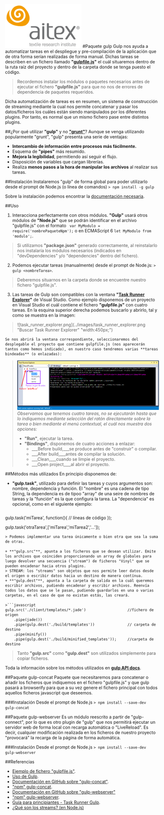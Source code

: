 ![logo_aitex_min.png](../images/logo_aitex_min.png "Logotipo de Aitex")
#Paquete gulp
Gulp nos ayuda a automatizar tareas en el despliegue y pre-compilación de la aplicación que de otra forma serían realizadas de forma manual. Dichas tareas se describen en un fichero llamado **"[gulpfile.js][linkGulpfile]"** el cuál situaremos dentro de la ruta raíz del proyecto y dentro de la carpeta donde se tenga puesto el código. 

>Recordemos instalar los módulos o paquetes necesarios antes de ejecutar el fichero **"gulpfile.js"** para que no nos de errores de dependencia de paquetes requeridos.

Dicha automatización de tareas es en resumen, un sistema de construcción de streaming mediante la cual nos permite concatenar y pasar los datos/ficheros los cuáles están siendo manipulados por los diferentes plugins. Por tanto, es normal que un mismo fichero pase entre distintos plugins.

##¿Por qué utilizar **"gulp"** y no **["grunt"][gulpVSgrunt]**?
Aunque se venga utilizando popularmente "grunt", "gulp" presenta una serie de ventajas:
- **Intercambio de información entre procesos más fácilmente.**
- Esquema de **"pipes"** más resumido.
- **Mejora la legibilidad**, permitiendo así seguir el flujo.
- Disposición de variables que cargan librerías.
- Realiza **menos pasos a la hora de manipular los archivos** al realizar sus tareas.

##Instalación
Instalaremos "gulp" de forma global para poder utilizarlo desde el prompt de Node.js (o línea de comandos) `> npm install -g gulp` 

Sobre la instalación podemos encontrar la [documentación necesaria][docGulp].

##Uso
1. Interacciona perfectamente con otros módulos. **"Gulp"** usará otros módulos de **"Node.js"** que se podrán identificar en el archivo "gulpfile.js" con el formato ` var MyModulo = require('nombrePaqueteNpm');` o en ECMAScript 6 `let MyModulo from 'modulo';`.
> Si utilizamos **"package.json"** generado correctamente, al reinstalarlo nos instalaría los módulos necesarios (indicados en "devDependencies" y/o "dependencies" dentro del fichero). 
2. Podemos ejecutar tareas (manualmente) desde el prompt de Node.js: `> gulp <nombreTarea>`.
> Deberemos situarnos en la carpeta donde se encuentre nuestro fichero "gulpfile.js".

3. Las tareas de Gulp son compatibles con la ventana **"[Task Runner Explorer][enlaceTaskRunner]"** de Visual Studio. Como ejemplo disponemos de un proyecto en Visual Studio el cuál contiene el fichero **"gulpfile.js"** con cuatro tareas. En la esquina superior derecha podemos buscarlo y abrirlo, tal y como se muestra en la imagen:
>![task_runner_explorer.png](../images/task_runner_explorer.png "Buscar Task Runner Explorer" "width:450px;")  

	Se nos abrirá la ventana correspondiente, seleccionaremos del desplegable el proyecto que contiene gulpfile.js (nos aparecerán tantos como hemos indicado), en nuestro caso tendremos varias **tareas bindeadas** (o enlazadas):
>![task_runner_explorer.png](../images/task_runner_with_tasks.png "Tareas reconocidas por Task Runner Explorer") 
*Observamos que tenemos cuatro tareas, no se ejecutarán hasta que lo indiquemos mediante selección del ratón directamente sobre la tarea o bien mediante el menú contextual, el cuál nos muestra dos opciones:*
>+ **"Run"**, ejecutar la tarea.
>+ **"Bindings"**, disponemos de cuatro acciones a enlazar:
>	* ___Before build,___se produce antes de "construir" o compilar.
>	* ___After build,___antes de compilar la solución.
>	* ___Clean,___cuando se limpie el proyecto.
>	* ___Open project,___al abrir el proyecto.

##Métodos más utilizados
En principio disponemos de:
+ **"gulp.task"**, utilizado para definir las tareas y cuyos argumentos son: nombre, dependencia y función. El "nombre" es una cadena de tipo String, la dependencia es de tipoo "array" de una seire de nombres de tareas y la "función" es la que configura la tarea. La "dependencia" es opcional, como en el siguiente ejemplo:

>```javascript
gulp.task('miTarea', function(){
	// líneas de código
});
>
gulp.task('otraTarea',['miTarea','miTarea2','...']);
```
> Podemos implementar una tarea únicamente o bien otra que sea la suma de otras. 

+ **"gulp.src"**, apunta a los ficheros que se desean utilizar. Emite los archivos que coinciden proporcionando un array de globales para luego devolver una secuencia ("stream") de ficheros "Vinyl" que se pueden encadenar hacia otros plugins.
> STREAM: los "streams" son objetos que nos permite leer datos desde el origen o escribir datos hacia un destino de manera contínua. 
+ **"gulp.dest"**, apunta a la carpeta de salida en la cuál queremos escribir archivos, pudiendo encadenar y escribir archivos. Reenvía todos los datos que se le pasan, pudiendo guardarlos en una o varias carpetas, en el caso de que no existan estás, las creará.  

>```javascript
gulp.src('./client/templates/*.jade')					//fichero de origen
	.pipe(jade())
	.pipe(gulp.dest('./build/templates'))				// carpeta de destino
	.pipe(minify())
	.pipe(gulp.dest('./build/minified_templates'));		//carpeta de destino
```

> Tanto **"gulp.src"** como **"gulp.dest"** son utilizados simplemente para copiar ficheros.

Toda la información sobre los métodos utilizados en **[gulp API docs][enlaceMetodosGulp]**.

##Paquete gulp-concat
Paquete que necesitaremos para concatenar o añadir los ficheros que indiquemos en el fichero "gulpfile.js" y que gulp pasará a browserify para que a su vez genere el fichero principal con todos aquellos ficheros javascript que deseemos.

###Instalación
Desde el prompt de Node.js `> npm install --save-dev gulp-concat`

##Paquete gulp-webserver
Es un módulo reescrito a partir de "gulp-connect", por lo que es otro plugin de "gulp" que nos permitirá ejecutar un servidor web de forma local con recarga automática o "LiveReload". Es decir, cualquier modificación realizada en los ficheros de nuestro proyecto "provocará" la recarga de la página de forma automática.

###Instalación
Desde el prompt de Node.js `> npm install --save-dev gulp-webserver`

##Referencias
+ [Ejemplo de fichero "gulpfile.js"](2_1_gulpfile.md).
+ [Uso de Gulp](http://frontendlabs.io/1669--gulp-js-en-espanol-tutorial-basico-primeros-pasos-y-ejemplos).
+ [Documentación en GitHub sobre "gulp-concat"](https://github.com/contra/gulp-concat).
+ ["npm" gulp-concat](https://www.npmjs.com/package/gulp-concat).
+ [Documentación en GitHub sobre "gulp-webserver"](https://github.com/schickling/gulp-webserver)
+ ["npm" gulp-webserver](https://www.npmjs.com/package/gulp-webserver).
+ [Guía para principiantes - Task Runner Gulp](http://andy-carter.com/blog/a-beginners-guide-to-the-task-runner-gulp).
+ [¿Qué son los streams? (en Node.js)](http://www.tutorialspoint.com/nodejs/nodejs_streams.htm)

<!-- Enlaces y referencias del documento -->
[linkGulpfile]:2_1_gulpfile.md
[docGulp]:https://github.com/gulpjs/gulp/blob/master/docs/getting-started.md
[gulpVSgrunt]:http://blog.koalite.com/2015/06/grunt-o-gulp-que-uso/
[enlaceTaskRunner]:http://webtooling.visualstudio.com/task-runners/
[enlaceMetodosGulp]:https://github.com/gulpjs/gulp/blob/master/docs/API.md

